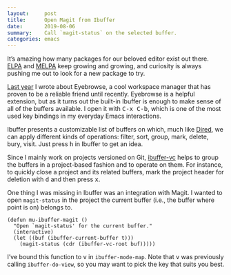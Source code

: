 ```yaml
---
layout:     post
title:      Open Magit from Ibuffer
date:       2019-08-06
summary:    Call `magit-status` on the selected buffer.
categories: emacs
---
```


It’s amazing how many packages for our beloved editor exist out there.
[ELPA](https://elpa.gnu.org/) and [MELPA](https://melpa.org/) keep growing and
growing, and curiosity is always pushing me out to look for a new package to
try.

[Last year](https://manuel-uberti.github.io/emacs/2017/08/06/eyebrowse/) I wrote
about Eyebrowse, a cool workspace manager that has proven to be a reliable
friend until recently. Eyebrowse is a helpful extension, but as it turns out the
built-in Ibuffer is enough to make sense of all of the buffers available. I open
it with <kbd>C-x C-b</kbd>, which is one of the most used key bindings in my
everyday Emacs interactions.

Ibuffer presents a customizable list of buffers on which, much like
[Dired](https://www.gnu.org/software/emacs/manual/html_node/emacs/Dired.html),
we can apply different kinds of operations: filter, sort, group, mark, delete,
bury, visit. Just press <kbd>h</kbd> in Ibuffer to get an idea.

Since I mainly work on projects versioned on Git,
[ibuffer-vc](https://www.gnu.org/software/emacs/manual/html_node/emacs/Dired.html)
helps to group the buffers in a project-based fashion and to operate on them. For
instance, to quickly close a project and its related buffers, mark the project
header for deletion with <kbd>d</kbd> and then press <kbd>x</kbd>.

One thing I was missing in Ibuffer was an integration with Magit. I wanted to
open `magit-status` in the project the current buffer (i.e., the buffer where
point is on) belongs to.

``` emacs-lisp
(defun mu-ibuffer-magit ()
  "Open `magit-status' for the current buffer."
  (interactive)
  (let ((buf (ibuffer-current-buffer t)))
    (magit-status (cdr (ibuffer-vc-root buf)))))
```

I’ve bound this function to <kbd>v</kbd> in `ibuffer-mode-map`. Note that
<kbd>v</kbd> was previously calling `ibuffer-do-view`, so you may want to pick
the key that suits you best.
